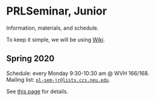 # PRLSeminar, Junior

Information, materials, and schedule. 

To keep it simple, we will be using [Wiki](../../wiki).  

## Spring 2020

Schedule: every Monday 9:30-10:30 am @ WVH 166/168.  
Mailing list: [`pl-sem-jr@lists.ccs.neu.edu`](https://lists.ccs.neu.edu/bin/listinfo/pl-sem-jr).

See [this page](../../wiki/Spring-2020) for details.
